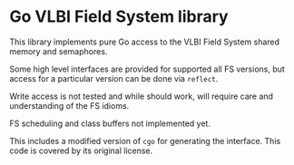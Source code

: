 # Go VLBI Field System library

This library implements pure Go access to the VLBI Field System shared memory and semaphores. 

Some high level interfaces are provided for supported all FS versions, but access for a particular version can be done via `reflect`. 

Write access is not tested and while should work, will require care and understanding of the FS idioms.

FS scheduling and class buffers not implemented yet.

This includes a modified version of `cgo` for generating the interface. This code is covered by its original license.
